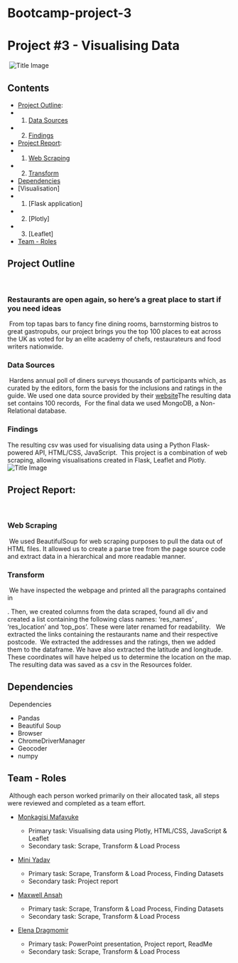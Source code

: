 # Bootcamp-project-3

# Project #3 - Visualising Data
​
![Title Image](https://treehousetechgroup.com/wp-content/uploads/2020/01/Screen-Shot-2020-01-28-at-10.13.28-AM.png)
​
## Contents
* [Project Outline](#outline):
*    1. [Data Sources](#sources)
*    2. [Findings](#findings)
​
* [Project Report](#report):
*    1. [Web Scraping](#web-scraping)
*    2. [Transform](#transform)
​
* [Dependencies](#dependencies)
​
* [Visualisation]
*    1. [Flask application]
*    2. [Plotly]
*    3. [Leaflet]
​
* [Team - Roles](#team)
​
​
## Project Outline<a id="outline"></a>
​
### Restaurants are open again, so here’s a great place to start if you need ideas
​
From top tapas bars to fancy fine dining rooms, barnstorming bistros to great gastropubs, our project brings you the top 100 places to eat across the UK as voted for by an elite academy of chefs, restaurateurs and food writers nationwide.
​
​
### Data Sources<a id="sources"></a>
​
Hardens annual poll of diners surveys thousands of participants which, as curated by the editors, form the basis for the inclusions and ratings in the guide. 
We used one data source provided by their [website](https://www.leadingrestaurants.co.uk/data/full-lists/hardens/) 
​
The resulting data set contains 100 records, 
​
For the final data we used MongoDB, a Non-Relational database.
​
### Findings<a id="findings"></a>
The resulting csv was used for visualising data using a Python Flask- powered API, HTML/CSS, JavaScript. 
​
This project is a combination of web scraping, allowing visualisations created in Flask, Leaflet and Plotly.
​
![Title Image](https://images.unsplash.com/photo-1414235077428-338989a2e8c0?ixid=MnwxMjA3fDB8MHxzZWFyY2h8M3x8cmVzdGF1cmFudHxlbnwwfHwwfHw%3D&ixlib=rb-1.2.1&w=1000&q=80)
​
​
## Project Report:<a id="report"></a>
​
### Web Scraping<a id="web-scraping"></a>
​
We used BeautifulSoup for web scraping purposes to pull the data out of HTML files. It allowed us to create a parse tree from the page source code and extract data in a hierarchical and more readable manner.
​
​
### Transform<a id="transform"></a>
​
We have inspected the webpage and printed all the paragraphs contained in <div>.
Then, we created columns from the data scraped, found all div and created a list containing the following class names: ‘res_names’ , ‘res_location’ and ‘top_pos’. These were later renamed for readability.
​
​
We extracted the links containing the restaurants name and their respective postcode.
​
We extracted the addresses and the ratings, then we added them to the dataframe.
We have also extracted the latitude and longitude.
​
These coordinates will have helped us to determine the location on the map.
​
The resulting data was saved as a csv in the Resources folder.
​
​
## Dependencies<a id="Dependencies"></a>
​
Dependencies
-	Pandas
-	Beautiful Soup
-	Browser
-	ChromeDriverManager
-	Geocoder
-	numpy
​
​
## Team - Roles<a id="team"></a>
​
Although each person worked primarily on their allocated task, all steps were reviewed and completed as a team effort.
​
* [Monkagisi Mafavuke](https://github.com/chokison79)
    * Primary task: Visualising data using Plotly, HTML/CSS, JavaScript & Leaflet
    * Secondary task: Scrape, Transform & Load Process
​
* [Mini Yadav](https://github.com/Miniy751) 
    * Primary task: Scrape, Transform & Load Process, Finding Datasets
    * Secondary task: Project report
​
* [Maxwell Ansah](https://github.com/maximum-boop)
    * Primary task: Scrape, Transform & Load Process, Finding Datasets
    * Secondary task: Scrape, Transform & Load Process
    
* [Elena Dragmomir](https://github.com/elliedragomir)
    * Primary task: PowerPoint presentation, Project report, ReadMe
    * Secondary task: Scrape, Transform & Load Process

